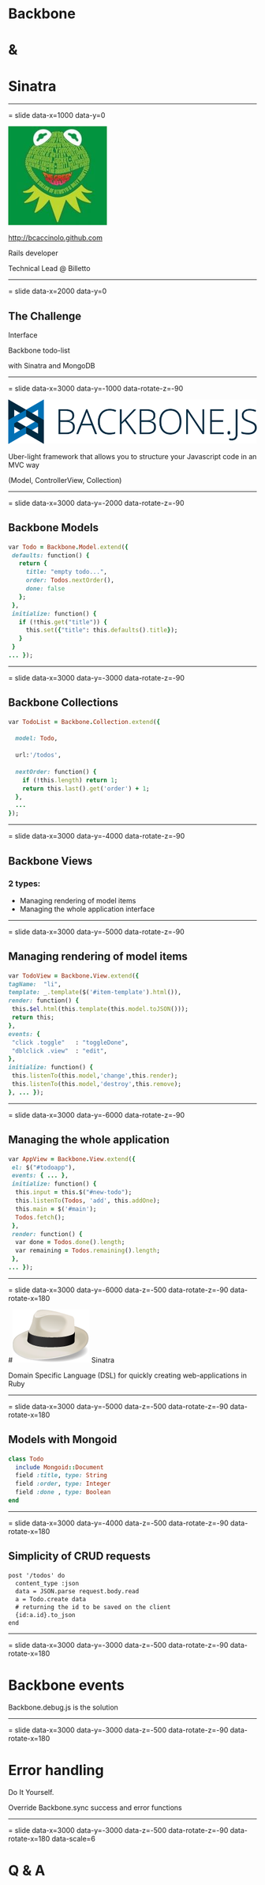 # Backbone
# &
# Sinatra

---
= slide data-x=1000 data-y=0

![text](images/gravatar.jpeg)

http://bcaccinolo.github.com

Rails developer

Technical Lead @ Billetto

---
= slide data-x=2000 data-y=0

## The Challenge

Interface

Backbone todo-list

with Sinatra and MongoDB

---
= slide data-x=3000 data-y=-1000 data-rotate-z=-90

![text](images/backbone.png)

Uber-light framework that allows you to structure your Javascript code
in an MVC way

(Model, ControllerView, Collection)

---
= slide data-x=3000 data-y=-2000 data-rotate-z=-90

## Backbone Models

```ruby
var Todo = Backbone.Model.extend({
 defaults: function() {
   return {
     title: "empty todo...",
     order: Todos.nextOrder(),
     done: false
   };
 },
 initialize: function() {
   if (!this.get("title")) {
     this.set({"title": this.defaults().title});
   }
 }
... });
```

---
= slide data-x=3000 data-y=-3000 data-rotate-z=-90

## Backbone Collections

```ruby
var TodoList = Backbone.Collection.extend({

  model: Todo,

  url:'/todos',

  nextOrder: function() {
    if (!this.length) return 1;
    return this.last().get('order') + 1;
  },
  ...
});
```

---
= slide data-x=3000 data-y=-4000 data-rotate-z=-90

## Backbone Views
### 2 types:
 * Managing rendering of model items
 * Managing the whole application interface

---
= slide data-x=3000 data-y=-5000 data-rotate-z=-90

## Managing rendering of model items

```ruby
var TodoView = Backbone.View.extend({
tagName:  "li",
template: _.template($('#item-template').html()),
render: function() {
 this.$el.html(this.template(this.model.toJSON()));
 return this;
},
events: {
 "click .toggle"   : "toggleDone",
 "dblclick .view"  : "edit",
},
initialize: function() {
 this.listenTo(this.model,'change',this.render);
 this.listenTo(this.model,'destroy',this.remove);
}, ... });
```

---
= slide data-x=3000 data-y=-6000 data-rotate-z=-90

## Managing the whole application

```ruby
var AppView = Backbone.View.extend({
 el: $("#todoapp"),
 events: { ... },
 initialize: function() {
  this.input = this.$("#new-todo");
  this.listenTo(Todos, 'add', this.addOne);
  this.main = $('#main');
  Todos.fetch();
 },
 render: function() {
  var done = Todos.done().length;
  var remaining = Todos.remaining().length;
 },
... });
```

---
= slide data-x=3000 data-y=-6000 data-z=-500 data-rotate-z=-90 data-rotate-x=180

#![text](images/sinatra.png) Sinatra

Domain Specific Language (DSL) for quickly creating web-applications in Ruby

---
= slide data-x=3000 data-y=-5000 data-z=-500 data-rotate-z=-90 data-rotate-x=180


## Models with Mongoid

```ruby
class Todo
  include Mongoid::Document
  field :title, type: String
  field :order, type: Integer
  field :done , type: Boolean
end
```

---
= slide data-x=3000 data-y=-4000 data-z=-500 data-rotate-z=-90 data-rotate-x=180


## Simplicity of CRUD requests

```
post '/todos' do
  content_type :json
  data = JSON.parse request.body.read
  a = Todo.create data
  # returning the id to be saved on the client
  {id:a.id}.to_json
end
```

---
= slide data-x=3000 data-y=-3000 data-z=-500 data-rotate-z=-90 data-rotate-x=180

# Backbone events
 Backbone.debug.js is the solution

---
= slide data-x=3000 data-y=-3000 data-z=-500 data-rotate-z=-90 data-rotate-x=180

# Error handling

Do It Yourself.

Override Backbone.sync success and error functions

---
= slide data-x=3000 data-y=-3000 data-z=-500 data-rotate-z=-90 data-rotate-x=180 data-scale=6

# Q & A

